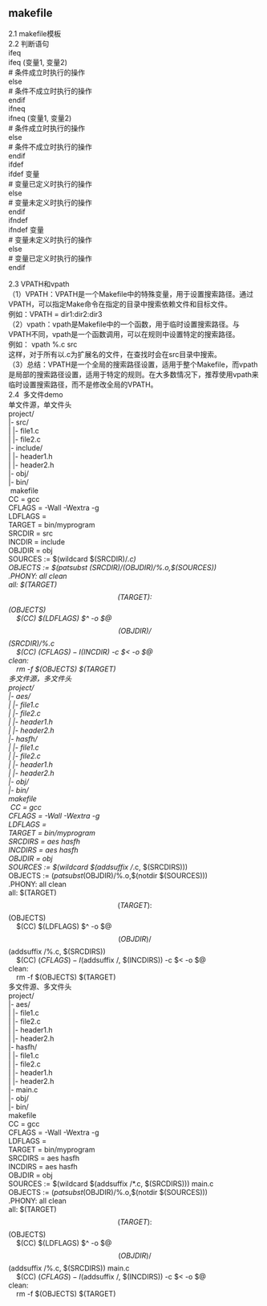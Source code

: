 ## makefile   
   
2.1 makefile模板   
2.2 判断语句   
ifeq           
ifeq (变量1, 变量2)   
    # 条件成立时执行的操作   
else   
    # 条件不成立时执行的操作   
endif   
ifneq           
ifneq (变量1, 变量2)   
    # 条件成立时执行的操作   
else   
    # 条件不成立时执行的操作   
endif   
ifdef           
ifdef 变量   
    # 变量已定义时执行的操作   
else   
    # 变量未定义时执行的操作   
endif   
ifndef     
ifndef 变量   
    # 变量未定义时执行的操作   
else   
    # 变量已定义时执行的操作   
endif   
   
2.3 VPATH和vpath   
（1）VPATH：VPATH是一个Makefile中的特殊变量，用于设置搜索路径。通过VPATH，可以指定Make命令在指定的目录中搜索依赖文件和目标文件。   
例如：VPATH = dir1:dir2:dir3   
（2）vpath：vpath是Makefile中的一个函数，用于临时设置搜索路径。与VPATH不同，vpath是一个函数调用，可以在规则中设置特定的搜索路径。   
例如： vpath %.c src   
这样，对于所有以.c为扩展名的文件，在查找时会在src目录中搜索。   
（3）总结：VPATH是一个全局的搜索路径设置，适用于整个Makefile，而vpath是局部的搜索路径设置，适用于特定的规则。在大多数情况下，推荐使用vpath来临时设置搜索路径，而不是修改全局的VPATH。   
2.4  多文件demo   
单文件源，单文件头   
project/   
  |- src/   
  |   |- file1.c   
  |   |- file2.c   
  |- include/   
  |   |- header1.h   
  |   |- header2.h   
  |- obj/   
  |- bin/   
 makefile   
CC = gcc   
CFLAGS = -Wall -Wextra -g   
LDFLAGS =   
TARGET = bin/myprogram   
SRCDIR = src   
INCDIR = include   
OBJDIR = obj   
SOURCES := $(wildcard $(SRCDIR)/*.c)   
OBJECTS := $(patsubst $(SRCDIR)/%.c,$(OBJDIR)/%.o,$(SOURCES))   
.PHONY: all clean   
all: $(TARGET)   
$$(TARGET): $$(OBJECTS)   
    $(CC) $(LDFLAGS) $^ -o $@   
$$(OBJDIR)/%.o: $$(SRCDIR)/%.c   
    $(CC) $(CFLAGS) -I$(INCDIR) -c $< -o $@   
clean:   
    rm -f $(OBJECTS) $(TARGET)   
多文件源，多文件头   
project/    
|- aes/   
 | |- file1.c   
 | |- file2.c   
 | |- header1.h   
 | |- header2.h   
|- hasfh/   
  | |- file1.c   
  | |- file2.c   
  | |- header1.h   
  | |- header2.h    
|- obj/   
|- bin/   
makefile   
 CC = gcc   
CFLAGS = -Wall -Wextra -g   
LDFLAGS =   
TARGET = bin/myprogram   
SRCDIRS = aes hasfh   
INCDIRS = aes hasfh   
OBJDIR = obj   
SOURCES := $(wildcard $(addsuffix /*.c, $(SRCDIRS)))   
OBJECTS := $(patsubst %.c,$(OBJDIR)/%.o,$(notdir $(SOURCES)))   
.PHONY: all clean   
all: $(TARGET)   
$$(TARGET): $$(OBJECTS)   
    $(CC) $(LDFLAGS) $^ -o $@   
$$(OBJDIR)/%.o: $$(addsuffix /%.c, $(SRCDIRS))   
    $(CC) $(CFLAGS) -I$(addsuffix /, $(INCDIRS)) -c $< -o $@   
clean:   
    rm -f $(OBJECTS) $(TARGET)   
多文件源、多文件头   
project/    
|- aes/   
 | |- file1.c   
 | |- file2.c   
 | |- header1.h   
 | |- header2.h   
|- hasfh/   
  | |- file1.c   
  | |- file2.c   
  | |- header1.h   
  | |- header2.h    
|- main.c   
|- obj/   
|- bin/   
makefile   
CC = gcc   
CFLAGS = -Wall -Wextra -g   
LDFLAGS =   
TARGET = bin/myprogram   
SRCDIRS = aes hasfh   
INCDIRS = aes hasfh   
OBJDIR = obj   
SOURCES := $(wildcard $(addsuffix /*.c, $(SRCDIRS))) main.c   
OBJECTS := $(patsubst %.c,$(OBJDIR)/%.o,$(notdir $(SOURCES)))   
.PHONY: all clean   
all: $(TARGET)   
$$(TARGET): $$(OBJECTS)   
    $(CC) $(LDFLAGS) $^ -o $@   
$$(OBJDIR)/%.o: $$(addsuffix /%.c, $(SRCDIRS)) main.c   
    $(CC) $(CFLAGS) -I$(addsuffix /, $(INCDIRS)) -c $< -o $@   
clean:   
    rm -f $(OBJECTS) $(TARGET)   
   
   
